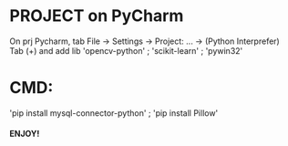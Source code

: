 # PROJECT on PyCharm

On prj Pycharm, tab File -> Settings -> Project: ... -> (Python Interprefer)  
Tab (+) and add lib 'opencv-python' ; 'scikit-learn' ; 'pywin32'  

# CMD: 
'pip install mysql-connector-python' ; 'pip install Pillow'

<h4>ENJOY!</h4>
